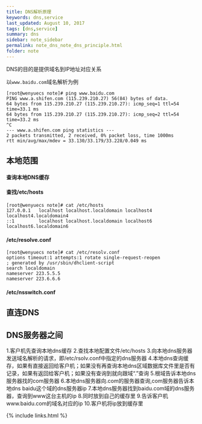 ```yaml
---
title: DNS解析原理
keywords: dns,service 
last_updated: August 10, 2017
tags: [dns,service]
summary: dns 
sidebar: note_sidebar
permalink: note_dns_note_dns_principle.html
folder: note 
---
```


DNS的目的是提供域名到IP地址对应关系

以`www.baidu.com`域名解析为例

```
[root@wenyuecs note]# ping www.baidu.com
PING www.a.shifen.com (115.239.210.27) 56(84) bytes of data.
64 bytes from 115.239.210.27 (115.239.210.27): icmp_seq=1 ttl=54 time=33.1 ms
64 bytes from 115.239.210.27 (115.239.210.27): icmp_seq=2 ttl=54 time=33.2 ms
^C
--- www.a.shifen.com ping statistics ---
2 packets transmitted, 2 received, 0% packet loss, time 1000ms
rtt min/avg/max/mdev = 33.130/33.179/33.228/0.049 ms
```

## 本地范围

#### 查询本地DNS缓存

#### 查找/etc/hosts

```
[root@wenyuecs note]# cat /etc/hosts
127.0.0.1   localhost localhost.localdomain localhost4 localhost4.localdomain4
::1         localhost localhost.localdomain localhost6 localhost6.localdomain6
```

#### /etc/resolve.conf
```
[root@wenyuecs note]# cat /etc/resolv.conf 
options timeout:1 attempts:1 rotate single-request-reopen
; generated by /usr/sbin/dhclient-script
search localdomain
nameserver 223.5.5.5
nameserver 223.6.6.6
```

#### /etc/nsswitch.conf
## 直连DNS

## DNS服务器之间


1.客户机先查询本地dns缓存
2.查找本地配置文件/etc/hosts
3.向本地dns服务器发送域名解析的请求，即/etc/rsolv.conf中指定的dns服务器
4.本地dns查询缓存，如果有直接返回给客户机；如果没有再查询本地dns区域数据库文件里是否有记录，如果有返回给客户机；如果没有查询到就向跟域“.”查询
5.根域告诉本地dns服务器找的com服务器
6.本地dns服务器向.com的服务器查询,com服务器告诉本地dns baidu这个域的dns服务器ip
7.本地dns服务器找到baidu.com域的dns服务器，查询到www这台主机的ip
8.同时放到自己的缓存里
9.告诉客户机www.baidu.com的域名对应的ip
10.客户机将ip放到缓存里






{% include links.html %}
